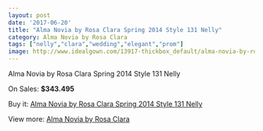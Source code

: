 ```yaml
---
layout: post
date: '2017-06-20'
title: "Alma Novia by Rosa Clara Spring 2014 Style 131 Nelly"
category: Alma Novia by Rosa Clara
tags: ["nelly","clara","wedding","elegant","prom"]
image: http://www.idealgown.com/13917-thickbox_default/alma-novia-by-rosa-clara-spring-2014-style-131-nelly.jpg
---
```

Alma Novia by Rosa Clara Spring 2014 Style 131 Nelly

On Sales: **$343.495**
<a href="https://www.idealgown.com/en/alma-novia-by-rosa-clara/5609-alma-novia-by-rosa-clara-spring-2014-style-131-nelly.html"><amp-img layout="responsive" width="600" height="600" src="//www.idealgown.com/13917-thickbox_default/alma-novia-by-rosa-clara-spring-2014-style-131-nelly.jpg" alt="Alma Novia by Rosa Clara Spring 2014 Style 131 Nelly 0" /></a>
<a href="https://www.idealgown.com/en/alma-novia-by-rosa-clara/5609-alma-novia-by-rosa-clara-spring-2014-style-131-nelly.html"><amp-img layout="responsive" width="600" height="600" src="//www.idealgown.com/13918-thickbox_default/alma-novia-by-rosa-clara-spring-2014-style-131-nelly.jpg" alt="Alma Novia by Rosa Clara Spring 2014 Style 131 Nelly 1" /></a>

Buy it: [Alma Novia by Rosa Clara Spring 2014 Style 131 Nelly](https://www.idealgown.com/en/alma-novia-by-rosa-clara/5609-alma-novia-by-rosa-clara-spring-2014-style-131-nelly.html "Alma Novia by Rosa Clara Spring 2014 Style 131 Nelly")

View more: [Alma Novia by Rosa Clara](https://www.idealgown.com/en/82-alma-novia-by-rosa-clara "Alma Novia by Rosa Clara")
